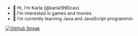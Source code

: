 - 👋 Hi, I’m Karla (@karla1990cav)
- 👀 I’m interested in games and movies
- 🌱 I’m currently learning Java and JavaScript programmin

[![GitHub Streak](https://streak-stats.demolab.com?user=@karla1990cav&theme=shades-of-purple&hide_border=true&mode=weekly)](https://git.io/streak-stats)
<!---
karla1990cav/karla1990cav is a ✨ special ✨ repository because its `README.md` (this file) appears on your GitHub profile.
You can click the Preview link to take a look at your changes.
--->
